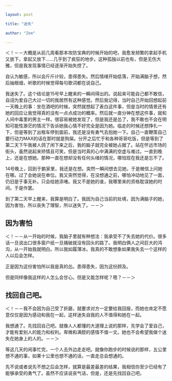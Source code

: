 ```yaml
---

layout: post

title: "迷失"

author: "Zem"

---
```


＜！－－大概是从前几周看那本攻防宝典的时候开始的吧，我愈发频繁的拿起手机又放下，拿起又放下……几乎到了疯狂的地步。这种孤独以前也有，但是无伤大雅，但是我发现事情已经逐渐开始失控了。

自认为敏感，所以会斤斤计较，患得患失。然后情绪开始低落，开始满脑子想，然后抽根烟，听歌的时候觉得每句歌词都在说自己。

我迷失了。这个结论是15号早上醒来的一瞬间得出的。说起来可能自己都不敢信，自诩为爱自己大过一切的我居然有这种感觉。然后我记得，当时自己开始回想起前一天晚上的事：坐在酒吧的时候，突然就想起了表白这件事，但是当时的情景还有她的回应让我觉得真的没有一点点成功的概率。然后就一直分神在想这件事，就和人间中毒里的男主一样。很容易被她发现了，但是我还是怂了，我不敢也不会在明知可能性渺茫的情况下告诉她我心情不好完全是因为她。临走的时候还想挣扎一下，但是等到了出租车停到面前，我还是没有勇气去抱她一下。自己一直鞭策自己要行动力MAX的话在那时就是狗屎。分开之后忙于和各种哥哥吃饭，但是等到了第二天下午我被人鸽了闲下来之后，我的脑子就完全被她占据了。站在怀远市场的街头，虽然说起来矫情且可笑，但是当时真的心中满满的空虚与难过。一直到晚上，还是在想她。那种一直在想却没有任何头绪的情况，哪怕现在我还是忘不了。

14号晚上，回到于鹏家里，我还是在想。突然一瞬间想去见她，于是微信上问她在哪。过了会她说在单位。我又突然觉得，在没想通之前，哪怕冲动地见了一面，仍旧是于事无补。只会给她添堵。我又不是她的谁，我哪里来的资格耽误她的时间。于是作罢。

到了第二天早上醒来，我算是明白了。我因为自己当前的处境，因为满脑子的她，因为害怕，所以丧失了理智，所以迷失了。－－＞

## 因为害怕

＜！－－从一开始的时候，我脑子里就有种想法：我承受不了失去她的代价。很多话一旦说出口很多窗户纸一旦捅破就没有回头的路了。我明白俩人之间巨大的鸿沟，从一开始我就明白。所以我如履薄冰。我真的不敢想象如果我失去一个这样的人以后会怎样。

正是因为这份害怕所以我是真的怂。患得患失，因为这份顾及。

但是同样像我这样的人怎么会甘心。但是又能怎样呢？嗯？－－＞

## 找回自己吧。

＜！－－我不会因为自己受了折磨，就要求对方一定要给我回报，而她也肯定不愿意仅仅是因为感动和我在一起，这样迷失自我的人不值得和她在一起。

我想通了。先找回自己吧。就像人人都懂的大道理上说的那样，先学会了爱自己，才能有爱别人的能力和权利。卑微和满腔的感情不值一文。她也不会希望我做个迷失在她身上的人的。－－＞

等这几天的闲事忙完，一个人去外边走走吧。就像你跑步的时候说的那样，五公里想不通的事，如果十公里也想不通的话，一直走总会想通的。

先不说或者说先不想之后会怎样，就算是最差最差的结果，我相信你至少已经有了能够承受的勇气了。虽然不应该说丧气话，但是，还是先找回自己吧。

